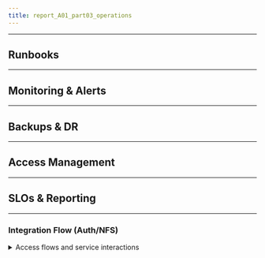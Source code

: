 ```yaml
---
title: report_A01_part03_operations
---
```


---
## Runbooks
---
## Monitoring & Alerts
---
## Backups & DR
---
## Access Management
---
## SLOs & Reporting
---

### Integration Flow (Auth/NFS)
<details>
<summary>Access flows and service interactions</summary>

---
- [TODO] Diagram source: `docs/diagrams/A01/integration_flow.mmd`
- Technical Explanation: [TODO]
- Business Summary: [TODO]
- Diagram:
  ```mermaid
  %% TODO: Link to docs/diagrams/A01/integration_flow.mmd
  ```
---

</details>


